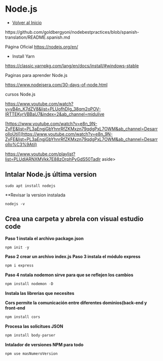 # Node.js
- [Volver al Inicio](../README.md)
<aside>
https://github.com/goldbergyoni/nodebestpractices/blob/spanish-translation/README.spanish.md
 
Página Oficial
 https://nodejs.org/en/

- Install Yarn

https://classic.yarnpkg.com/lang/en/docs/install/#windows-stable

</aside>

<aside>
 Paginas para aprender Node.js

 https://www.nodejsera.com/30-days-of-node.html


 cursos Node.js

 https://www.youtube.com/watch?v=yB4n_K7dZV8&list=PLUofhDIg_38qm2oPOV-IRTTEKyrVBBaU7&index=2&ab_channel=midulive

[https://www.youtube.com/watch?v=e8n_9N-ZyFE&list=PL3aEngjGbYhnrRfZKMxzn79qdgPxL7OWM&ab_channel=DesarrolloÚtil](https://www.youtube.com/watch?v=e8n_9N-ZyFE&list=PL3aEngjGbYhnrRfZKMxzn79qdgPxL7OWM&ab_channel=Desarrollo%C3%9Atil)

https://www.youtube.com/playlist?list=PLUdlARNXMVkk7E88zOrphPyGdS50Tadlr
 aside>
 
 ## Intalar Node.js última version
```intalacion
sudo apt install nodejs
```
**Revisar la version instalada
```intalacion
nodejs -v
```

## Crea una carpeta y abrela con visual estudio code
**Paso 1 instala el archivo package.json**
```javascript
npm init -y
```
**Paso 2 crear un archivo index.js**
**Paso 3 instala el módulo express**
```javascript
npm i express
```
**Paso 4 nstala nodemon sirve para que se reflejen los cambios**
```javascript
npm install nodemon -D
```
**Instala las librerias que necesites**

**Cors permite la comunicación entre diferentes dominios(back-end y front-end**
```javascript
npm install cors
```
**Procesa las solicitues JSON**
```javascript
npm install body-parser
```

**Intalador de versiones NPM para todo**
```javascript
npm use masNumeroVersion
```
